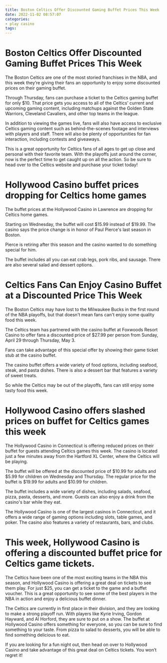 ```yaml
---
title: Boston Celtics Offer Discounted Gaming Buffet Prices This Week
date: 2022-11-02 08:57:07
categories:
- play casino
tags:
---
```



#  Boston Celtics Offer Discounted Gaming Buffet Prices This Week

The Boston Celtics are one of the most storied franchises in the NBA, and this week they’re giving their fans an opportunity to enjoy some discounted prices on their gaming buffet.

Through Thursday, fans can purchase a ticket to the Celtics gaming buffet for only $10. That price gets you access to all of the Celtics’ current and upcoming gaming content, including matchups against the Golden State Warriors, Cleveland Cavaliers, and other top teams in the league.

In addition to viewing the games live, fans will also have access to exclusive Celtics gaming content such as behind-the-scenes footage and interviews with players and staff. There will also be plenty of opportunities for fan interaction, including contests and giveaways.

This is a great opportunity for Celtics fans of all ages to get up close and personal with their favorite team. With the playoffs just around the corner, now is the perfect time to get caught up on all the action. So be sure to head over to the Celtics website and purchase your ticket today!

#  Hollywood Casino buffet prices dropping for Celtics home games

The buffet prices at the Hollywood Casino in Lawrence are dropping for Celtics home games.

 Starting on Wednesday, the buffet will cost $15.99 instead of $19.99. The casino says the price change is in honor of Paul Pierce's last season in Boston.

Pierce is retiring after this season and the casino wanted to do something special for him.

The buffet includes all you can eat crab legs, pork ribs, and sausage. There are also several salad and dessert options.

#  Celtics Fans Can Enjoy Casino Buffet at a Discounted Price This Week

The Boston Celtics may have lost to the Milwaukee Bucks in the first round of the NBA playoffs, but that doesn't mean fans can't enjoy some quality food this week.

The Celtics team has partnered with the casino buffet at Foxwoods Resort Casino to offer fans a discounted price of $27.99 per person from Sunday, April 29 through Thursday, May 3.

Fans can take advantage of this special offer by showing their game ticket stub at the casino buffet.

The casino buffet offers a wide variety of food options, including seafood, steak, and pasta dishes. There is also a dessert bar that features a variety of sweet treats.

So while the Celtics may be out of the playoffs, fans can still enjoy some tasty food this week.

#  Hollywood Casino offers slashed prices on buffet for Celtics games this week

The Hollywood Casino in Connecticut is offering reduced prices on their buffet for guests attending Celtics games this week. The casino is located just a few minutes away from the Hartford XL Center, where the Celtics will be playing.

The buffet will be offered at the discounted price of $10.99 for adults and $5.99 for children on Wednesday and Thursday. The regular price for the buffet is $19.99 for adults and $10.99 for children.

The buffet includes a wide variety of dishes, including salads, seafood, pizza, pasta, desserts, and more. Guests can also enjoy a drink from the casino's bar while they eat.

The Hollywood Casino is one of the largest casinos in Connecticut, and it offers a wide range of gaming options including slots, table games, and poker. The casino also features a variety of restaurants, bars, and clubs.

#  This week, Hollywood Casino is offering a discounted buffet price for Celtics game tickets.

The Celtics have been one of the most exciting teams in the NBA this season, and Hollywood Casino is offering a great deal on tickets to see them play. For just $25, you can get a ticket to the game and a buffet voucher. This is a great opportunity to see some of the best players in the NBA in action and enjoy a delicious buffet dinner.

The Celtics are currently in first place in their division, and they are looking to make a strong playoff run. With players like Kyrie Irving, Gordon Hayward, and Al Horford, they are sure to put on a show. The buffet at Hollywood Casino offers something for everyone, so you can be sure to find something to your taste. From pizza to salad to desserts, you will be able to find something delicious to eat.

If you are looking for a fun night out, then head on over to Hollywood Casino and take advantage of this great deal on Celtics tickets. You won’t regret it!